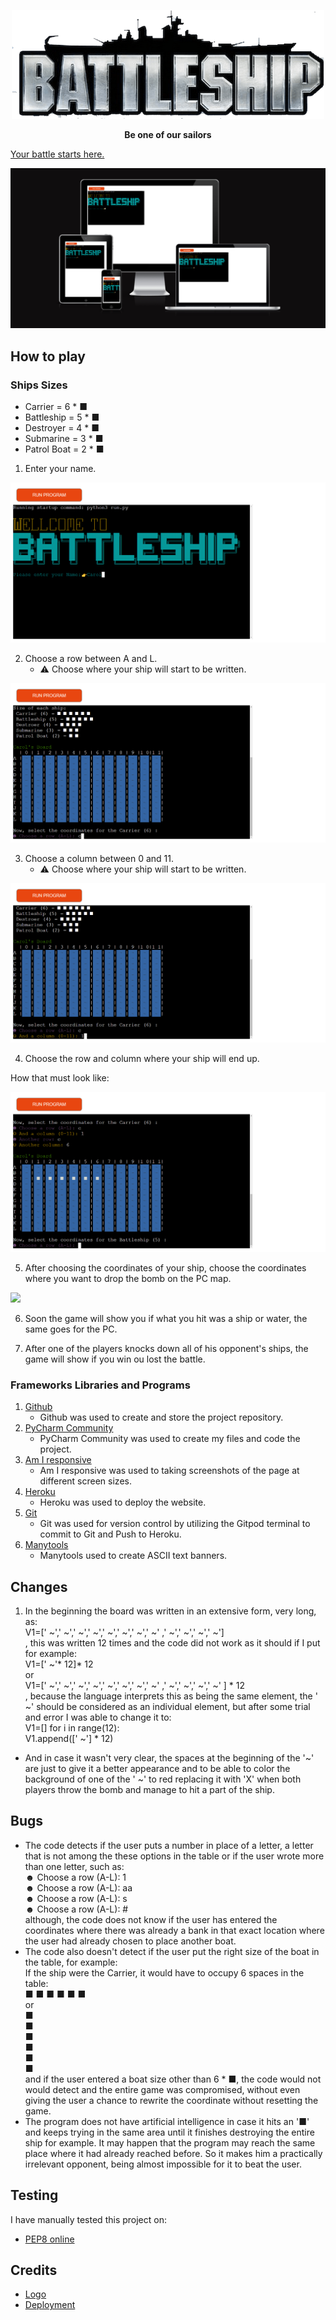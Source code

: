 <p align="center"><img src="Pictures/Logo.png" width="500px" height="auto"></p>

**<p align="center">Be one of our sailors</p>**

[Your battle starts here.](https://coffee---shop.herokuapp.com/)
<p align="center"><img src="Pictures/Screenshot Game.png"></p>

## How to play

### Ships Sizes
- Carrier = 6 * ■
- Battleship = 5 * ■
- Destroyer = 4 * ■
- Submarine = 3 * ■
- Patrol Boat = 2 * ■

1. Enter your name.
   
<img src="Pictures/Enter your name.png">
   
2. Choose a row between A and L.
   - ⚠️ Choose where your ship will start to be written.
   
<img src="Pictures/row.png">
   
3. Choose a column between 0 and 11.
   - ⚠️ Choose where your ship will start to be written.
   
<img src="Pictures/column.png">
   
4. Choose the row and column where your ship will end up.

How that must look like:

<img src="Pictures/look like.png">

5. After choosing the coordinates of your ship, choose the coordinates where you want to drop the bomb on the PC map.

<img src="Pictures/user drop.png">

6. Soon the game will show you if what you hit was a ship or water, the same goes for the PC.

7. After one of the players knocks down all of his opponent's ships, the game will show if you win ou lost the battle.

### Frameworks Libraries and Programs

1. [Github](https://github.com/)
    - Github was used to create and store the project repository.
1. [PyCharm Community](https://www.jetbrains.com/pycharm/)
    - PyCharm Community was used to create my files and code the project.
1. [Am I responsive](http://ami.responsivedesign.is/)
    - Am I responsive was used to taking screenshots of the page at different screen sizes.
1. [Heroku](https://signup.heroku.com/)
    - Heroku was used to deploy the website.
1. [Git](https://git-scm.com/)
    - Git was used for version control by utilizing the Gitpod terminal to commit to Git and Push to Heroku.
1. [Manytools](https://manytools.org/hacker-tools/ascii-banner/)
    - Manytools used to create ASCII text banners.
    
## Changes

1. In the beginning the board was written in an extensive form, very long, as:<br>V1=[' ~',' ~',' ~',' ~',' ~',' ~',' ~',' ~' ,' ~',' ~',' ~',' ~']<br>, this was written 12 times and the code did not work as it should if I put for example: <br>V1=[' ~'* 12]* 12<br>or<br>V1=[' ~',' ~',' ~',' ~',' ~',' ~',' ~',' ~' ,' ~',' ~',' ~',' ~' ] * 12<br>, because the language interprets this as being the same element, the ' ~' should be considered as an individual element, but after some trial and error I was able to change it to: <br>V1=[] for i in range(12): <br>V1.append([' ~'] * 12)
 - And in case it wasn't very clear, the spaces at the beginning of the '~' are just to give it a better appearance and to be able to color the background of one of the ' ~' to red replacing it with 'X' when both players throw the bomb and manage to hit a part of the ship.


## Bugs
- The code detects if the user puts a number in place of a letter, a letter that is not among the these options in the table or if the user wrote more than one letter, such as:<br>☻ Choose a row (A-L): 1<br>☻ Choose a row (A-L): aa<br>☻ Choose a row (A-L): s<br>☻ Choose a row (A-L): #<br>although, the code does not know if the user has entered the coordinates where there was already a bank in that exact location where the user had already chosen to place another boat.
- The code also doesn't detect if the user put the right size of the boat in the table, for example:<br> If the ship were the Carrier, it would have to occupy 6 spaces in the table:<br>■ ■ ■ ■ ■ ■ <br>or<br>■<br>■<br>■<br>■<br>■<br>■<br>and if the user entered a boat size other than 6 * ■, the code would not would detect and the entire game was compromised, without even giving the user a chance to rewrite the coordinate without resetting the game.
- The program does not have artificial intelligence in case it hits an '■' and keeps trying in the same area until it finishes destroying the entire ship for example. It may happen that the program may reach the same place where it had already reached before. So it makes him a practically irrelevant opponent, being almost impossible for it to beat the user.


## Testing
I have manually tested this project on:

- [PEP8 online](http://pep8online.com/)

## Credits

- [Logo](https://www.pngaaa.com/detail/318142)
- [Deployment](https://github.com/Code-Institute-Org/python-essentials-template)
